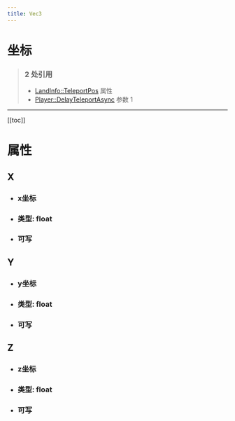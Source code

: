 ```yaml
---
title: Vec3
---
```


# 坐标

> ### 2 处引用
> - [LandInfo::TeleportPos](../types/LandInfo.md#teleportpos) 属性
> - [Player::DelayTeleportAsync](../types/Player.md#delayteleportasync) 参数 1
---

[[toc]]

# 属性
## X
- ### x坐标
- ### 类型: float
- ### 可写
## Y
- ### y坐标
- ### 类型: float
- ### 可写
## Z
- ### z坐标
- ### 类型: float
- ### 可写